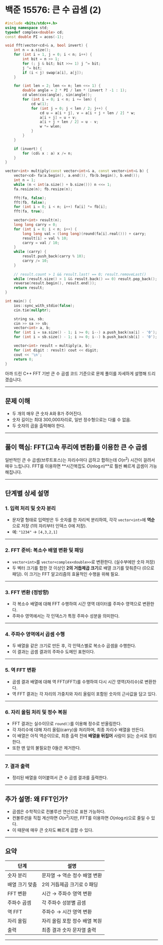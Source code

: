 # 백준 15576: 큰 수 곱셈 (2)

```cpp
#include <bits/stdc++.h>
using namespace std;
typedef complex<double> cd;
const double PI = acos(-1);

void fft(vector<cd>& a, bool invert) {
    int n = a.size();
    for (int i = 1, j = 0; i < n; i++) {
        int bit = n >> 1;
        for (; j & bit; bit >>= 1) j ^= bit;
        j ^= bit;
        if (i < j) swap(a[i], a[j]);
    }

    for (int len = 2; len <= n; len <<= 1) {
        double angle = 2 * PI / len * (invert ? -1 : 1);
        cd wlen(cos(angle), sin(angle));
        for (int i = 0; i < n; i += len) {
            cd w(1);
            for (int j = 0; j < len / 2; j++) {
                cd u = a[i + j], v = a[i + j + len / 2] * w;
                a[i + j] = u + v;
                a[i + j + len / 2] = u - v;
                w *= wlen;
            }
        }
    }

    if (invert) {
        for (cd& x : a) x /= n;
    }
}

vector<int> multiply(const vector<int>& a, const vector<int>& b) {
    vector<cd> fa(a.begin(), a.end()), fb(b.begin(), b.end());
    int n = 1;
    while (n < int(a.size() + b.size())) n <<= 1;
    fa.resize(n); fb.resize(n);

    fft(fa, false);
    fft(fb, false);
    for (int i = 0; i < n; i++) fa[i] *= fb[i];
    fft(fa, true);

    vector<int> result(n);
    long long carry = 0;
    for (int i = 0; i < n; i++) {
        long long val = (long long)(round(fa[i].real())) + carry;
        result[i] = val % 10;
        carry = val / 10;
    }
    while (carry) {
        result.push_back(carry % 10);
        carry /= 10;
    }
    
    // result.count > 1 && result.last! == 0; result.removeLast()
    while (result.size() > 1 && result.back() == 0) result.pop_back();
    reverse(result.begin(), result.end());
    return result;
}

int main() {
    ios::sync_with_stdio(false);
    cin.tie(nullptr);

    string sa, sb;
    cin >> sa >> sb;
    vector<int> a, b;
    for (int i = sa.size() - 1; i >= 0; i--) a.push_back(sa[i] - '0');
    for (int i = sb.size() - 1; i >= 0; i--) b.push_back(sb[i] - '0');

    vector<int> result = multiply(a, b);
    for (int digit : result) cout << digit;
    cout << '\n';
    return 0;
}
```
아까 드린 C++ FFT 기반 큰 수 곱셈 코드 기준으로 문제 풀이를 자세하게 설명해 드리겠습니다.

---

## 문제 이해

* 두 개의 매우 큰 숫자 A와 B가 주어진다.
* 숫자 길이는 최대 300,000자리로, 일반 정수형으로는 다룰 수 없음.
* 두 숫자의 곱을 출력해야 한다.

---

## 풀이 핵심: FFT(고속 푸리에 변환)를 이용한 큰 수 곱셈

일반적인 큰 수 곱셈(브루트포스)는 자리수마다 곱하고 합하는데 $O(n^2)$ 시간이 걸려서 매우 느립니다.
FFT를 이용하면 \*\*시간복잡도 $O(n \log n)$\*\*로 훨씬 빠르게 곱셈이 가능해집니다.

---

## 단계별 상세 설명

### 1. 입력 처리 및 숫자 분리

* 문자열 형태로 입력받은 두 숫자를 한 자리씩 분리하여,
  각각 `vector<int>`에 **역순**으로 저장 (1의 자리부터 인덱스 0에 저장).
* 예: `"1234"` → `[4,3,2,1]`

---

### 2. FFT 준비: 복소수 배열 변환 및 패딩

* `vector<int>`를 `vector<complex<double>>`로 변환한다. (실수부에만 숫자 저장)
* 두 벡터 크기를 합한 것 이상인 **2의 거듭제곱 크기**로 배열 크기를 맞춰준다 (0으로 패딩).
  이 크기는 FFT 알고리즘의 효율적인 수행을 위해 필요.

---

### 3. FFT 변환 (정방향)

* 각 복소수 배열에 대해 FFT 수행하여 시간 영역 데이터를 주파수 영역으로 변환한다.
* 주파수 영역에서는 각 인덱스가 특정 주파수 성분을 의미한다.

---

### 4. 주파수 영역에서 곱셈 수행

* 두 배열을 같은 크기로 만든 후, 각 인덱스별로 복소수 곱셈을 수행한다.
* 이 결과는 곱셈 결과의 주파수 도메인 표현이다.

---

### 5. 역 FFT 변환

* 곱셈 결과 배열에 대해 역 FFT(iFFT)를 수행하여 다시 시간 영역(자리수)로 변환한다.
* 역 FFT 결과는 각 자리의 가중치와 자리 올림이 포함된 숫자의 근사값을 담고 있다.

---

### 6. 자리 올림 처리 및 정수 복원

* FFT 결과는 실수이므로 `round()`를 이용해 정수로 반올림한다.
* 각 자리수에 대해 자리 올림(carry)을 처리하며, 최종 자리수 배열을 만든다.
* 이 배열은 아직 역순이므로, 최종 출력 전에 **배열을 뒤집어** 사람이 읽는 순서로 정리한다.
* 또한 맨 앞의 불필요한 0들은 제거한다.

---

### 7. 결과 출력

* 정리된 배열을 이어붙여서 큰 수 곱셈 결과를 출력한다.

---

## 추가 설명: 왜 FFT인가?

* 곱셈은 수학적으로 컨볼루션 연산으로 표현 가능하다.
* 컨볼루션을 직접 계산하면 $O(n^2)$지만, FFT를 이용하면 $O(n \log n)$으로 줄일 수 있다.
* 이 때문에 매우 큰 숫자도 빠르게 곱할 수 있다.

---

## 요약

| 단계       | 설명                |
| -------- | ----------------- |
| 숫자 분리    | 문자열 → 역순 정수 배열 변환 |
| 배열 크기 맞춤 | 2의 거듭제곱 크기로 0 패딩  |
| FFT 변환   | 시간 → 주파수 영역 변환    |
| 주파수 곱셈   | 각 주파수 성분별 곱셈      |
| 역 FFT    | 주파수 → 시간 영역 변환    |
| 자리 올림    | 자리 올림 포함 정수 배열 복원 |
| 출력       | 최종 결과 숫자 문자열 출력   |

---

